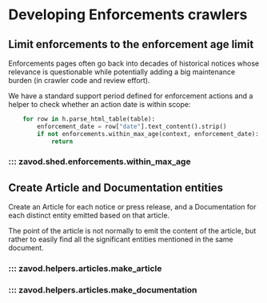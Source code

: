 # Developing Enforcements crawlers


## Limit enforcements to the enforcement age limit

Enforcements pages often go back into decades of historical notices whose relevance
is questionable while potentially adding a big maintenance burden (in crawler code
and review effort).

We have a standard support period defined for enforcement actions and a helper to
check whether an action date is within scope:

```python
    for row in h.parse_html_table(table):
        enforcement_date = row["date"].text_content().strip()
        if not enforcements.within_max_age(context, enforcement_date):
            return
```

### ::: zavod.shed.enforcements.within_max_age


## Create Article and Documentation entities

Create an Article for each notice or press release, and a Documentation for each
distinct entity emitted based on that article.

The point of the article is not normally to emit the content of the article, but
rather to easily find all the significant entities mentioned in the same document.

### ::: zavod.helpers.articles.make_article

### ::: zavod.helpers.articles.make_documentation


